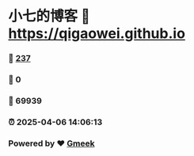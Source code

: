 # 小七的博客 :link: https://qigaowei.github.io 
### :page_facing_up: [237](https://qigaowei.github.io/tag.html) 
### :speech_balloon: 0 
### :hibiscus: 69939 
### :alarm_clock: 2025-04-06 14:06:13 
### Powered by :heart: [Gmeek](https://github.com/Meekdai/Gmeek)
